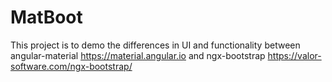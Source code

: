 # MatBoot

This project is to demo the differences in UI and functionality between angular-material https://material.angular.io and ngx-bootstrap https://valor-software.com/ngx-bootstrap/
